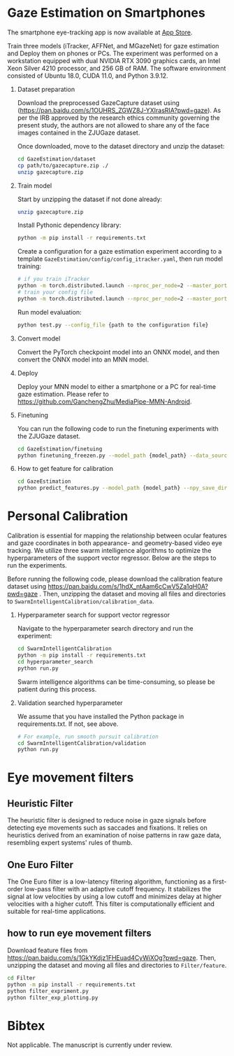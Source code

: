 # Gaze Estimation on Smartphones

The smartphone eye-tracking app is now available at [App Store](https://apps.apple.com/cn/app/tcci-mobile-et/id6723893485).

Train three models (iTracker, AFFNet, and MGazeNet) for gaze estimation and Deploy them on phones or PCs.
The experiment was performed on a workstation equipped with dual NVIDIA RTX 3090 graphics cards, an Intel Xeon Silver 4210 processor, and 256 GB of RAM. The software environment consisted of Ubuntu 18.0, CUDA 11.0, and Python 3.9.12.

1.  Dataset preparation

    Download the preprocessed GazeCapture dataset using (https://pan.baidu.com/s/1OUHRS_ZGWZ8J-YXIrasRIA?pwd=gaze).
    As per the IRB approved by the research ethics community governing the present study, the authors are not allowed to share any of the face images contained in the ZJUGaze dataset.
    
    Once downloaded, move to the dataset directory and unzip the dataset:
    
    ```bash
    cd GazeEstimation/dataset
    cp path/to/gazecapture.zip ./
    unzip gazecapture.zip
    ```

2. Train model

    Start by unzipping the dataset if not done already:
    ```bash
    unzip gazecapture.zip
    ```
   
    Install Pythonic dependency library:
    ```bash
    python -m pip install -r requirements.txt
    ```
    
    Create a configuration for a gaze estimation experiment according to a template `GazeEstimation/config/config_itracker.yaml`, 
    then run model training:
    ```bash
    # if you train iTracker
    python -m torch.distributed.launch --nproc_per_node=2 --master_port=29900 train.py --world_size 2 --config_file config/config_itracker.yaml 
    # train your config file
    python -m torch.distributed.launch --nproc_per_node=2 --master_port=29900 train.py --world_size 2 --config_file {path to configuration file} 
    ```
  
    Run model evaluation:
    ```bash
    python test.py --config_file {path to the configuration file}
    ```

3. Convert model
    
   Convert the PyTorch checkpoint model into an ONNX model, and then convert the ONNX model into an MNN model.

4. Deploy
    
    Deploy your MNN model to either a smartphone or a PC for real-time gaze estimation. Please refer to https://github.com/GanchengZhu/MediaPipe-MMN-Android.

5. Finetuning

    You can run the following code to run the finetuning experiments with the ZJUGaze dataset.
   
     ```bash
    cd GazeEstimation/finetuing
    python finetuning_freezen.py --model_path {model_path} --data_source {data_source}
    ```

6. How to get feature for calibration

     ```bash
    cd GazeEstimation
    python predict_features.py --model_path {model_path} --npy_save_dir {--npy_save_dir}
    ```
# Personal Calibration 

Calibration is essential for mapping the relationship between ocular features and gaze coordinates in both appearance- and geometry-based video eye tracking. We utilize three swarm intelligence algorithms to optimize the hyperparameters of the support vector regressor. Below are the steps to run the experiments.

Before running the following code, please download the calibration feature dataset 
using https://pan.baidu.com/s/1hdX_ntAam6cCwV5Za1qH0A?pwd=gaze . Then, unzipping the dataset and moving all files and directories to `SwarmIntelligentCalibration/calibration_data`.

1. Hyperparameter search for support vector regressor

    Navigate to the hyperparameter search directory and run the experiment:

    ```bash
    cd SwarmIntelligentCalibration
    python -m pip install -r requirements.txt
    cd hyperparameter_search
    python run.py
   ```
   
    Swarm intelligence algorithms can be time-consuming, so please be patient during this process.


2. Validation searched hyperparameter
    
   We assume that you have installed the Python package in requirements.txt. If not, see above.

   ```bash
   # For example, run smooth pursuit calibration 
   cd SwarmIntelligentCalibration/validation
   python run.py
   ```

# Eye movement filters

## Heuristic Filter
The heuristic filter is designed to reduce noise in gaze signals before detecting eye movements such as saccades and fixations. It relies on heuristics derived from an examination of noise patterns in raw gaze data, resembling expert systems' rules of thumb.

## One Euro Filter
The One Euro filter is a low-latency filtering algorithm, functioning as a first-order low-pass filter with an adaptive cutoff frequency. It stabilizes the signal at low velocities by using a low cutoff and minimizes delay at higher velocities with a higher cutoff. This filter is computationally efficient and suitable for real-time applications.

## how to run eye movement filters

   Download feature files from https://pan.baidu.com/s/1GkYKdjz1FHEuad4CyWiXOg?pwd=gaze. Then, unzipping the dataset and moving all files and directories to `Filter/feature`.
    
   ```bash
   cd Filter
   python -m pip install -r requirements.txt
   python filter_expriment.py
   python filter_exp_plotting.py
   ```

# Bibtex

Not applicable. The manuscript is currently under review.
